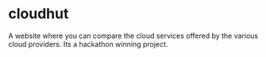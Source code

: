 # cloudhut
A website where you can compare the cloud services offered by the various cloud providers. Its a hackathon winning project. 
